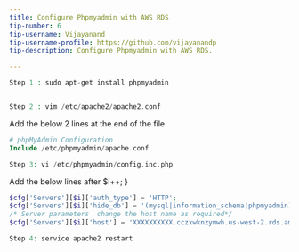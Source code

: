 ```yaml
---
title: Configure Phpmyadmin with AWS RDS
tip-number: 6
tip-username: Vijayanand
tip-username-profile: https://github.com/vijayanandp
tip-description: Configure Phpmyadmin with AWS RDS.

---
```

```php
Step 1 : sudo apt-get install phpmyadmin
```
```php

Step 2 : vim /etc/apache2/apache2.conf
```
Add the below 2 lines at the end of the file

```php    
# phpMyAdmin Configuration
Include /etc/phpmyadmin/apache.conf
```

```php
Step 3: vi /etc/phpmyadmin/config.inc.php
```
Add the below lines after
$i++;
}

```php
$cfg['Servers'][$i]['auth_type'] = 'HTTP';
$cfg['Servers'][$i]['hide_db'] = '(mysql|information_schema|phpmyadmin)';
/* Server parameters  change the host name as required*/
$cfg['Servers'][$i]['host'] = 'XXXXXXXXXX.cczxwknzymwh.us-west-2.rds.amazonaws.com';
```

```php
Step 4: service apache2 restart
```
